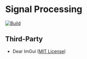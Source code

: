 # Signal Processing

[![Build](https://github.com/uknowenough/signal-processing/actions/workflows/build.yml/badge.svg)](https://github.com/uknowenough/signal-processing/actions/workflows/build.yml)

## Third-Party
- Dear ImGui ([MIT License](https://github.com/ocornut/imgui/blob/master/LICENSE.txt))
